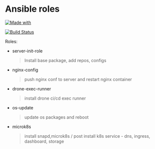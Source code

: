 # Ansible roles
  
[![Made with](https://shields.pwndev.com/badge/made%20with-ansible-brightgreen)](https://drone.pwndev.com/Pantheon/ansible)
  
[![Build Status](https://drone.pwndev.com/api/badges/Pantheon/ansible/status.svg)](https://drone.pwndev.com/Pantheon/ansible)
  
Roles:

- server-init-role
    > Install base package, add repos, configs

- nginx-config
    > push nginx conf to server and restart nginx container

- drone-exec-runner
    > install drone ci/cd exec runner

- os-update
    > update os packages and reboot

- microk8s
    > install snapd,microk8s / post install k8s service - dns, ingress, dashboard, storage